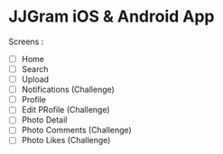 # JJGram iOS & Android App

Screens :
- [ ] Home
- [ ] Search
- [ ] Upload
- [ ] Notifications (Challenge)
- [ ] Profile
- [ ] Edit PRofile (Challenge)
- [ ] Photo Detail
- [ ] Photo Comments (Challenge)
- [ ] Photo Likes (Challenge)